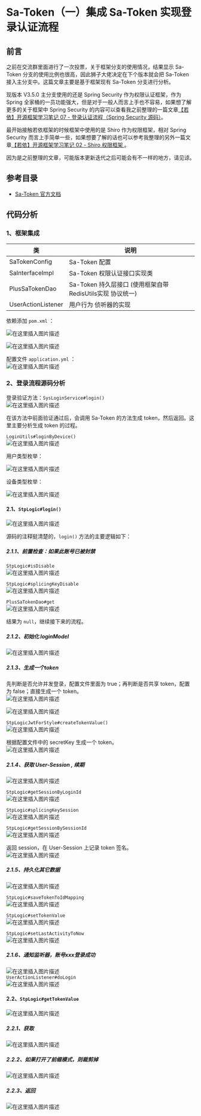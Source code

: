 # Sa-Token（一）集成 Sa-Token 实现登录认证流程

## 前言
之前在交流群里面进行了一次投票，关于框架分支的使用情况，结果显示 Sa-Token 分支的使用比例也很高，因此狮子大佬决定在下个版本就会把 Sa-Token 接入主分支中。这篇文章主要是基于框架现有 Sa-Token 分支进行分析。

现版本 V3.5.0 主分支使用的还是 Spring Security 作为权限认证框架，作为 Spring 全家桶的一员功能强大，但是对于一般人而言上手也不容易，如果想了解更多的关于框架中 Spring Security 的内容可以查看我之前整理的一篇文章[【若依】开源框架学习笔记 07 - 登录认证流程（Spring Security 源码）](https://blog.csdn.net/Michelle_Zhong/article/details/117483769)。

最开始接触若依框架的时候框架中使用的是 Shiro 作为权限框架，相对 Spring Security 而言上手简单一些，如果想要了解的话也可以参考我整理的另外一篇文章[【若依】开源框架学习笔记 02 - Shiro 权限框架 ](https://blog.csdn.net/Michelle_Zhong/article/details/116396364)。

因为是之前整理的文章，可能版本更新迭代之后可能会有不一样的地方，请见谅。

## 参考目录
- [Sa-Token 官方文档](https://sa-token.dev33.cn/doc/index.html#/)

## 代码分析
### 1、框架集成
| 类                  | 说明                                       |
|--------------------|------------------------------------------|
| SaTokenConfig      | Sa-Token 配置                              |
| SaInterfaceImpl    | Sa-Token 权限认证接口实现类                       |
| PlusSaTokenDao     | Sa-Token 持久层接口 (使用框架自带RedisUtils实现 协议统一) |
| UserActionListener | 用户行为 侦听器的实现                              |


依赖添加 `pom.xml` ：<br>

![在这里插入图片描述](img01/d177f6ee532547cc98327529eeddcc65.png)<br>

![在这里插入图片描述](img01/7411b4bb3374446eadc4e70b7dbcdfd6.png)<br>

配置文件 `application.yml` ：<br>
![在这里插入图片描述](img01/6ef5fd4a987c4c529f19a037842f50fc.png)

### 2、登录流程源码分析
登录验证方法：`SysLoginService#login()`<br>
![在这里插入图片描述](img01/c18a77cea78f4613aa643f84c95ceb3b.png)<br>

在该方法中前面验证通过后，会调用 Sa-Token 的方法生成 token，然后返回。这里主要分析生成 token 的过程。

`LoginUtils#loginByDevice()`<br>
![在这里插入图片描述](img01/8a715d149130401d9560c3bf537299ea.png)<br>

用户类型枚举：<br>

![在这里插入图片描述](img01/6e25b5a8a72844c5bd0f80acfad5455e.png)<br>

设备类型枚举：<br>

![在这里插入图片描述](img01/86117ab5c5944fd1a070de37cd0c3969.png)<br>
#### 2.1、`StpLogic#login()`
![在这里插入图片描述](img01/ca67e321bf0b4dd4867a4b676b403cc8.png)<br>

源码的注释挺清楚的，`login()` 方法的主要逻辑如下：<br>
##### 2.1.1、前置检查：如果此账号已被封禁
`StpLogic#isDisable`<br>
![在这里插入图片描述](img01/b67e6cda089845b5b016c41637980e73.png)<br>

`StpLogic#splicingKeyDisable`<br>
![在这里插入图片描述](img01/64271d9daa9a4d3d9e760de2d2c4e2c3.png)<br>

`PlusSaTokenDao#get`<br>
![在这里插入图片描述](img01/28f0a0d45533417483c22a4f9a3568b2.png)<br>

结果为 `null`，继续接下来的流程。

##### 2.1.2、初始化 loginModel
![在这里插入图片描述](img01/ee99e0de467841e198e7c2677783547a.png)
##### 2.1.3、生成一个token
先判断是否允许并发登录，配置文件里面为 true；再判断是否共享 token，配置为 false；直接生成一个 token。<br>
![在这里插入图片描述](img01/053a2d338039462d9a43b538f9e0d8d3.png)<br>

![在这里插入图片描述](img01/0a688385a9ec4df295aef0b145176dcd.png)<br>

`StpLogicJwtForStyle#createTokenValue()`<br>
![在这里插入图片描述](img01/1e24f68aafbc4c91b072e2813cc3fc37.png)<br>

根据配置文件中的 secretKey 生成一个 token。<br>
![在这里插入图片描述](img01/c8df9dbc9c9a4676b72d2579271e814a.png)
##### 2.1.4、获取 User-Session , 续期
![在这里插入图片描述](img01/23e06f35e7f6480fa2112355ed106bc3.png)

`StpLogic#getSessionByLoginId`<br>
![在这里插入图片描述](img01/a625a78575464cd5b966b0d329459f12.png)<br>

`StpLogic#splicingKeySession`<br>
![在这里插入图片描述](img01/e269650f2ca44cc583a9d80d774409be.png)<br>

`StpLogic#getSessionBySessionId`<br>
![在这里插入图片描述](img01/893dc54426314519bf409490dfbadf0e.png)<br>

返回 session，在 User-Session 上记录 token 签名。<br>
![在这里插入图片描述](img01/a37faf0f37b94a78a2490d81885a9b2e.png)<br>
##### 2.1.5、持久化其它数据
![在这里插入图片描述](img01/780f77f5309f49a2b004f64c974956a9.png)<br>

`StpLogic#saveTokenToIdMapping`<br>
![在这里插入图片描述](img01/79842df4006d460e9f399c1ab1b8b1d0.png)<br>

`StpLogic#setTokenValue`<br>
![在这里插入图片描述](img01/b7c61288ec044f128295bb9fc3f622fb.png)<br>

`StpLogic#setLastActivityToNow`<br>
![在这里插入图片描述](img01/8868dc34675848dd9e4ab2b48d8d6611.png)<br>
##### 2.1.6、通知监听器，账号xxx登录成功
![在这里插入图片描述](img01/6b667fa9dd054b0fa7a072ad0520894d.png)<br>
`UserActionListener#doLogin`<br>
![在这里插入图片描述](img01/5caee93c9d3f4f0590f62104b085c2ad.png)<br>
#### 2.2、`StpLogic#getTokenValue`
![在这里插入图片描述](img01/4594f909ff344ef1a31d237c32876a02.png)
##### 2.2.1、获取
![在这里插入图片描述](img01/b65f347713864e2982fcdc9bad686488.png)
##### 2.2.2、如果打开了前缀模式，则裁剪掉
![在这里插入图片描述](img01/aaa812eaf6ab49c588b8c5876eeb3767.png)
##### 2.2.3、返回
![在这里插入图片描述](img01/34fe0c4be0224fce95d96317a454fb56.png)
